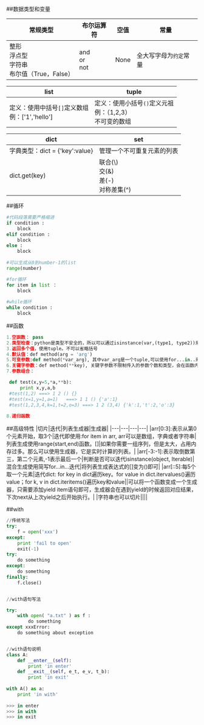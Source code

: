##数据类型和变量

|常规类型|布尔运算符|空值|常量|
|---|---|---|---|
|整形<br>浮点型<br>字符串<br>布尔值（True，False）|and<br>or<br>not<br>|None|全大写字母为`约定`常量|

|list|tuple|
|----|----|
|定义：使用中括号`[]`定义数组<br>例：['1','hello']|定义：使用小括号`()`定义元祖<br>例：（1,2,3）<br>不可变的数组|

|dict|set|
|---|---|
|字典类型：dict = {'key':value}|管理一个不可重复元素的列表|
|dict.get(key)|联合(\\)<br>交(&)<br>差(-)<br>对称差集(^)|


##循环

```python
#代码段落需要严格缩进
if condition :
    block
elif condition :
    block
else :
    block
    
#可以生成从0到number-1的list
range(number)

#for循环
for item in list ：
    block
    
#while循环
while condition :
    block
```

##函数

```python
1.空函数： pass
2.类型检查：python是类型不安全的，所以可以通过isinstance(var,(type1, type2))来检查类型
3.返回多个值，使用tuple。不可以省略括号
4.默认值：def method(arg = 'arg')
5.可变参数:def method(*var_arg), 其中var_arg是一个tuple,可以使用for...in..来遍历
6.关键字参数：def method(**key), 关键字参数不限制传入的参数个数和类型，会在函数内部组合成一个dict
7.参数组合：

 def test(x,y=5,*a,**b):
     print x,y,a,b
 #test(1,2) ===> 1 2 () {}
 #test(x=1,y=1,a=1)   ===> 1 1 () {'a':1}
 #test(1,2,3,4,k=1,t=2,o=3) ===> 1 2 (3,4) {'k':1,'t':2,'o':3}
 
8.递归函数
```

##高级特性
|切片|迭代|列表生成器|生成器|
|---|---|---|---|
|arr[0:3]:表示从第0个元素开始，取3个|迭代即使用:for item in arr, arr可以是数组，字典或者字符串|列表生成使用range(start,end)函数。[]|如果你需要一组序列，但是太大，占用内存过多。那么可以使用生成器，它是实时计算的列表。|
|arr[-3:-1]:表示取倒数第三，第二个元素,-1表示最后一个|判断是否可以迭代isinstance(object, Iterable)|混合生成使用简写for...in...迭代|将列表生成表达式的[]变为()即可|
|arr[::5]:每5个取一个元素|迭代dict: for key in dict遍历key。for value in dict.itervalues()遍历value；for k, v in dict.iteritems()遍历key和value||可以将一个函数变成一个生成器，只需要添加yield item语句即可，生成器会在遇到yield的时候返回对应结果，下次next从上次yield之后开始执行。|
|字符串也可以切片||||
 

##with

```python
//传统写法
try:
    f = open('xxx')
except:
    print 'fail to open'
    exit(-1)
try:
    do something
except:
    do something
finally:
    f.close()


//with语句写法

try:
    with open( "a.txt" ) as f :
        do something
except xxxError:
    do something about exception


//with语句说明
class A:  
    def __enter__(self):  
        print 'in enter'  
    def __exit__(self, e_t, e_v, t_b):  
        print 'in exit'  
  
with A() as a:  
    print 'in with'  
  
>>> in enter  
>>> in with  
>>> in exit  

```
